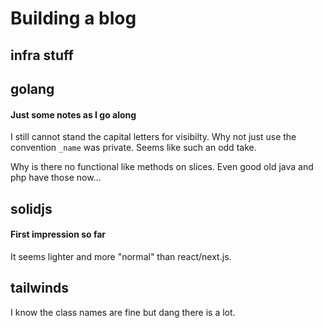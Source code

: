 # Building a blog

## infra stuff

## golang

#### Just some notes as I go along

I still cannot stand the capital letters for visibilty. Why not just use the convention `_name` was private. Seems like such an odd take.

Why is there no functional like methods on slices. Even good old java and php have those now...

## solidjs

#### First impression so far

It seems lighter and more "normal" than react/next.js.

## tailwinds

I know the class names are fine but dang there is a lot.

